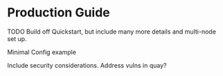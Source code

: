 # Production Guide

TODO Build off Quickstart, but include many more details and multi-node set up. 

Minimal Config example

Include security considerations. Address vulns in quay?

<!--## Installing and Starting

This guide installs teleport v4.1.0 on the CLI. Previous version and are documented in [Release History](https://gravitational.com/teleport/releases/)

You can download pre-built binaries from our [Downloads](https://gravitational.com/teleport/download/) page.
or you can [build it from source](https://gravitational.com/teleport/docs/admin-guide/#installing-from-source).

You can also download `.deb`, `.rpm`, and `.pkg` files from [Downloads](https://gravitational.com/teleport/download/)

```bash
$ export version=v4.1.0
$ export os=linux # 'darwin' 'linux' or 'windows'
$ export arch=amd64 # '386' 'arm' on linux or 'amd64' for all distros
$ curl -O https://get.gravitational.com/teleport-$version-$os-$arch-bin.tar.gz
$ shasum -a 256 teleport-$version-$os-$arch-bin.tar.gz 
# ensure the checksum matches the value on the download page!
$ tar -xzf teleport-$version-$os-$arch-bin.tar.gz
$ cd teleport
$ sudo ./install
```

This will copy Teleport binaries to `/usr/local/bin`.

Let's start Teleport. First, create a directory for Teleport
to keep its data. By default it's `/var/lib/teleport`. Then start `teleport` daemon:

```bash
$ sudo teleport start
```

!!! danger "WARNING":
    Teleport stores data in `/var/lib/teleport`. Make sure that regular/non-admin users do not
    have access to this folder on the Auth server.


If you are logged in as `root` you may want to create a new OS-level user first. On linux create a new user called `<username>` with the following commands: 
```bash
$ adduser <username>
$ su <username>
```

Security considerations on installing tctl under root or not-->
